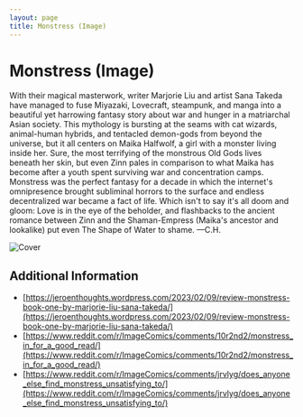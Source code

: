 ```yaml
---
layout: page
title: Monstress (Image)
---
```


# Monstress (Image)

With their magical masterwork, writer Marjorie Liu and artist Sana Takeda have managed to fuse Miyazaki, Lovecraft, steampunk, and manga into a beautiful yet harrowing fantasy story about war and hunger in a matriarchal Asian society. This mythology is bursting at the seams with cat wizards, animal-human hybrids, and tentacled demon-gods from beyond the universe, but it all centers on Maika Halfwolf, a girl with a monster living inside her. Sure, the most terrifying of the monstrous Old Gods lives beneath her skin, but even Zinn pales in comparison to what Maika has become after a youth spent surviving war and concentration camps. Monstress was the perfect fantasy for a decade in which the internet's omnipresence brought subliminal horrors to the surface and endless decentralized war became a fact of life. Which isn't to say it's all doom and gloom: Love is in the eye of the beholder, and flashbacks to the ancient romance between Zinn and the Shaman-Empress (Maika's ancestor and lookalike) put even The Shape of Water to shame. —C.H.

![Cover](https://ew.com/thmb/iXYFdcDSipFl9Ddc9gvnRuEiGzs=/1500x0/filters:no_upscale():max_bytes(150000):strip_icc()/monstresstpv3-cover-1-2000-da7a28ad09de47238a5f3e8410d04677.jpg)

## Additional Information

- [https://jeroenthoughts.wordpress.com/2023/02/09/review-monstress-book-one-by-marjorie-liu-sana-takeda/](https://jeroenthoughts.wordpress.com/2023/02/09/review-monstress-book-one-by-marjorie-liu-sana-takeda/)
- [https://www.reddit.com/r/ImageComics/comments/10r2nd2/monstress_in_for_a_good_read/](https://www.reddit.com/r/ImageComics/comments/10r2nd2/monstress_in_for_a_good_read/)
- [https://www.reddit.com/r/ImageComics/comments/jrvlyg/does_anyone_else_find_monstress_unsatisfying_to/](https://www.reddit.com/r/ImageComics/comments/jrvlyg/does_anyone_else_find_monstress_unsatisfying_to/)
